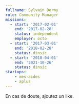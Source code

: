 ```yaml
---
fullname: Sylvain Dermy
role: Community Manager
missions:
  - start: '2017-02-01'
    end: '2017-02-28'
    status: independent
    employer: octo
  - start: '2017-03-01'
    end: '2018-02-28'
    status: dinsic
  - start: '2018-04-01'
    end: '2021-10-26'
    status: dinsic
startups:
    - mes-aides
    - aplus
---
```


En cas de doute, ajoutez un like.
